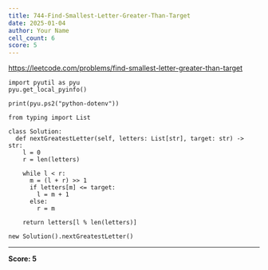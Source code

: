 ```yaml
---
title: 744-Find-Smallest-Letter-Greater-Than-Target
date: 2025-01-04
author: Your Name
cell_count: 6
score: 5
---
```


https://leetcode.com/problems/find-smallest-letter-greater-than-target


```
import pyutil as pyu
pyu.get_local_pyinfo()
```


```
print(pyu.ps2("python-dotenv"))
```


```
from typing import List
```


```
class Solution:
  def nextGreatestLetter(self, letters: List[str], target: str) -> str:
    l = 0
    r = len(letters)

    while l < r:
      m = (l + r) >> 1
      if letters[m] <= target:
        l = m + 1
      else:
        r = m

    return letters[l % len(letters)]
```


```
new Solution().nextGreatestLetter()
```


---
**Score: 5**